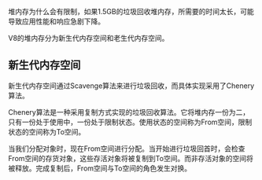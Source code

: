 堆内存为什么会有限制，如果1.5GB的垃圾回收堆内存，所需要的时间太长，可能导致应用性能和响应急剧下降。

V8的堆内存分为新生代内存空间和老生代内存空间。

## 新生代内存空间

新生代内存空间通过Scavenge算法来进行垃圾回收，而具体实现采用了Chenery算法。

Chenery算法是一种采用复制方式实现的垃圾回收算法。它将堆内存一份为二，只有一份处于使用中，一份处于限制状态。使用状态的空间称为From空间，限制状态的空间称为To空间。

当我们分配对象时，现在From空间进行分配。当开始进行垃圾回首时，会检查From空间的存货对象，这些存活对象将被复制到To空间。而非存活对象的空间将被释放。完成复制后，From空间与To空间的角色发生对换。

